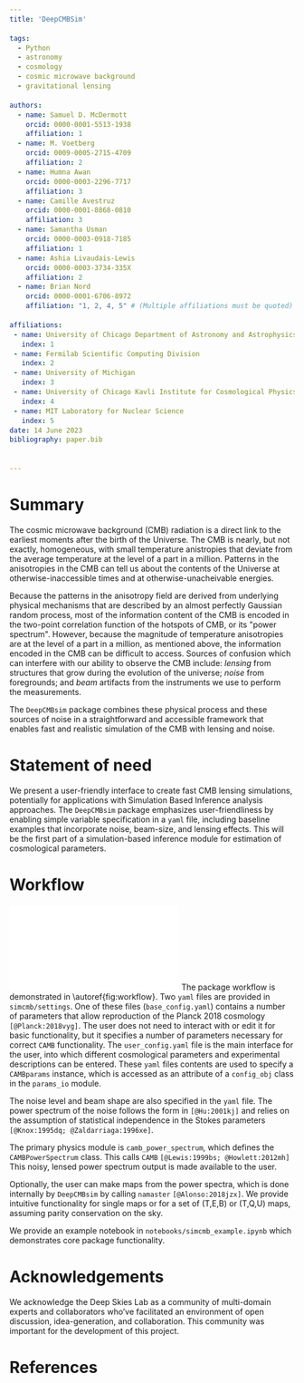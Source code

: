 ```yaml
---
title: 'DeepCMBSim'

tags:
  - Python
  - astronomy
  - cosmology
  - cosmic microwave background
  - gravitational lensing

authors:
  - name: Samuel D. McDermott
    orcid: 0000-0001-5513-1938
    affiliation: 1
  - name: M. Voetberg
    orcid: 0009-0005-2715-4709
    affiliation: 2
  - name: Humna Awan
    orcid: 0000-0003-2296-7717
    affiliation: 3
  - name: Camille Avestruz
    orcid: 0000-0001-8868-0810
    affiliation: 3
  - name: Samantha Usman
    orcid: 0000-0003-0918-7185
    affiliation: 1
  - name: Ashia Livaudais-Lewis
    orcid: 0000-0003-3734-335X
    affiliation: 2
  - name: Brian Nord
    orcid: 0000-0001-6706-8972
    affiliation: "1, 2, 4, 5" # (Multiple affiliations must be quoted)

affiliations:
 - name: University of Chicago Department of Astronomy and Astrophysics
   index: 1
 - name: Fermilab Scientific Computing Division
   index: 2
 - name: University of Michigan
   index: 3
 - name: University of Chicago Kavli Institute for Cosmological Physics
   index: 4
 - name: MIT Laboratory for Nuclear Science
   index: 5
date: 14 June 2023
bibliography: paper.bib


---
```


# Summary

The cosmic microwave background (CMB) radiation is a direct link to the earliest moments after the birth of the Universe.
The CMB is nearly, but not exactly, homogeneous, with small temperature anistropies that deviate from the average temperature at the level of a part in a million.
Patterns in the anisotropies in the CMB can tell us about the contents of the Universe at otherwise-inaccessible times and at otherwise-unacheivable energies.

Because the patterns in the anisotropy field are derived from underlying physical mechanisms that are described by an almost perfectly Gaussian random process, most of the information content of the CMB is encoded in the two-point correlation function of the hotspots of CMB, or its "power spectrum".
However, because the magnitude of temperature anisotropies are at the level of a part in a million, as mentioned above, the information encoded in the CMB can be difficult to access.
Sources of confusion which can interfere with our ability to observe the CMB include: _lensing_ from structures that grow during the evolution of the universe; _noise_ from foregrounds; and _beam_ artifacts from the instruments we use to perform the measurements.

The `DeepCMBsim` package combines these physical process and these sources of noise in a straightforward and accessible framework that enables fast and realistic simulation of the CMB with lensing and noise.


# Statement of need

We present a user-friendly interface to create fast CMB lensing simulations, potentially for applications with Simulation Based Inference analysis approaches.
The `DeepCMBsim` package emphasizes user-friendliness by enabling simple variable specification in a `yaml` file, including baseline examples that incorporate noise, beam-size, and lensing effects.
This will be the first part of a simulation-based inference module for estimation of cosmological parameters.

# Workflow

![Example workflow for the `DeepCMBsim` package.\label{fig:workflow}](ex_workflow.pdf)
The package workflow is demonstrated in \autoref{fig:workflow}. Two `yaml` files are provided in `simcmb/settings`.
One of these files (`base_config.yaml`) contains a number of parameters that allow reproduction of the Planck 2018 cosmology `[@Planck:2018vyg]`.
The user does not need to interact with or edit it for basic functionality, but it specifies a number of parameters necessary for correct `CAMB` functionality.
The `user_config.yaml` file is the main interface for the user, into which different cosmological parameters and experimental descriptions can be entered.
These `yaml` files contents are used to specify a `CAMBparams` instance, which is accessed as an attribute of a `config_obj` class in the `params_io` module.

The noise level and beam shape are also specified in the `yaml` file.
The power spectrum of the noise follows the form in `[@Hu:2001kj]` and relies on the assumption of statistical independence in the Stokes parameters `[@Knox:1995dq; @Zaldarriaga:1996xe]`.

The primary physics module is `camb_power_spectrum`, which defines the `CAMBPowerSpectrum` class.
This calls `CAMB` `[@Lewis:1999bs; @Howlett:2012mh]`
This noisy, lensed power spectrum output is made available to the user.

Optionally, the user can make maps from the power spectra, which is done internally by `DeepCMBsim` by calling `namaster` `[@Alonso:2018jzx]`.
We provide intuitive functionality for single maps or for a set of (T,E,B) or (T,Q,U) maps, assuming parity conservation on the sky.

We provide an example notebook in `notebooks/simcmb_example.ipynb` which demonstrates core package functionality.


# Acknowledgements

We acknowledge the Deep Skies Lab as a community of multi-domain experts and collaborators who’ve facilitated an environment of open discussion, idea-generation, and collaboration. This community was important for the development of this project.

# References
